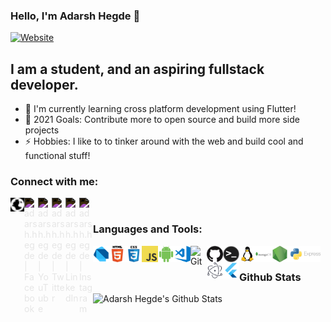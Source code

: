 ### Hello, I'm Adarsh Hegde 👋


[![Website](https://img.shields.io/website?label=adarshhegde.me&style=for-the-badge&url=https://adarshhegde.me)](https://adarshhegde.me)


## I am a student, and an aspiring fullstack developer.

- 🔭 I'm currently learning cross platform development using Flutter!
- 🥅 2021 Goals: Contribute more to open source and build more side projects
- ⚡ Hobbies: I like to to tinker around with the web and build cool and functional stuff!

### Connect with me:

[<img align="left" style="filter:invert(1)" alt="adarshhegde.me" width="22px" src="https://raw.githubusercontent.com/iconic/open-iconic/master/svg/globe.svg" />][website]
[<img align="left" style="filter:invert(1)" alt="adarsh.hegde | Facebook" width="22px" src="https://cdn.jsdelivr.net/npm/simple-icons@v3/icons/facebook.svg" />][facebook]
[<img align="left" style="filter:invert(1)" alt="adarsh.hegde | YouTube" width="22px" src="https://cdn.jsdelivr.net/npm/simple-icons@v3/icons/youtube.svg" />][youtube]
[<img align="left" style="filter:invert(1)" alt="adarsh.hegde | Twitter" width="22px" src="https://cdn.jsdelivr.net/npm/simple-icons@v3/icons/twitter.svg" />][twitter]
[<img align="left" style="filter:invert(1)" alt="adarsh.hegde | LinkedIn" width="22px" src="https://cdn.jsdelivr.net/npm/simple-icons@v3/icons/linkedin.svg" />][linkedin]
[<img align="left" style="filter:invert(1)" alt="adarsh.hegde | Instagram" width="22px" src="https://cdn.jsdelivr.net/npm/simple-icons@v3/icons/instagram.svg" />][instagram]

<br />

### Languages and Tools:

<img align="left" alt="dart" width="26px" src="https://raw.githubusercontent.com/github/explore/80688e429a7d4ef2fca1e82350fe8e3517d3494d/topics/dart/dart.png" />

<img align="left" alt="HTML5" width="26px" src="https://raw.githubusercontent.com/github/explore/80688e429a7d4ef2fca1e82350fe8e3517d3494d/topics/html/html.png" />

<img align="left" alt="CSS3" width="26px" src="https://raw.githubusercontent.com/github/explore/80688e429a7d4ef2fca1e82350fe8e3517d3494d/topics/css/css.png" />

<img align="left" alt="Javascript" width="26px" src="https://raw.githubusercontent.com/github/explore/80688e429a7d4ef2fca1e82350fe8e3517d3494d/topics/javascript/javascript.png">

<img align="left" alt="Android" width="26px" src="https://raw.githubusercontent.com/github/explore/80688e429a7d4ef2fca1e82350fe8e3517d3494d/topics/android/android.png" />

<img align="left" alt="Visual Studio Code" width="26px" src="https://raw.githubusercontent.com/github/explore/80688e429a7d4ef2fca1e82350fe8e3517d3494d/topics/visual-studio-code/visual-studio-code.png" />

<img align="left" alt="Git" width="26px" src="https://img.icons8.com/color/48/000000/git.png" />

<img align="left" alt="GitHub" width="26px" src="https://raw.githubusercontent.com/github/explore/78df643247d429f6cc873026c0622819ad797942/topics/github/github.png" />

<img align="left" alt="Terminal" width="26px" src="https://raw.githubusercontent.com/github/explore/d92924b1d925bb134e308bd29c9de6c302ed3beb/topics/terminal/terminal.png" />

<img align="left" alt="Linux" width="26px" src="https://raw.githubusercontent.com/github/explore/80688e429a7d4ef2fca1e82350fe8e3517d3494d/topics/linux/linux.png">

<img align="left" alt="MongoDB" width="26px" src="https://raw.githubusercontent.com/github/explore/80688e429a7d4ef2fca1e82350fe8e3517d3494d/topics/mongodb/mongodb.png">

<img align="left" alt="NodeJS" width="26px" src="https://raw.githubusercontent.com/github/explore/80688e429a7d4ef2fca1e82350fe8e3517d3494d/topics/nodejs/nodejs.png">

<img align="left" alt="Python" width="26px" src="https://raw.githubusercontent.com/github/explore/80688e429a7d4ef2fca1e82350fe8e3517d3494d/topics/python/python.png">


<img align="left" alt="Express" width="26px" src="https://raw.githubusercontent.com/github/explore/80688e429a7d4ef2fca1e82350fe8e3517d3494d/topics/express/express.png">

<img align="left" alt="Electron" width="26px" src="https://raw.githubusercontent.com/github/explore/80688e429a7d4ef2fca1e82350fe8e3517d3494d/topics/electron/electron.png">

<img align="left" alt="Flutter" width="26px" src="https://raw.githubusercontent.com/github/explore/80688e429a7d4ef2fca1e82350fe8e3517d3494d/topics/flutter/flutter.png">

<br />

### Github Stats

<img alt="Adarsh Hegde's Github Stats" src="https://github-readme-stats.vercel.app/api?username=adarshhegde&show_icons=true&count_private=true" />

[website]: https://adarshhegde.me
[facebook]: https://fb.me/ad.hegde
[twitter]: https://twitter.com/strictly_typed
[youtube]: https://www.youtube.com/channel/UCty8BQ1_u9oXxgQ43MGnvcA
[instagram]: https://instagram.com/__adarsh.hegde__
[linkedin]: https://linkedin.com/in/adhegde
